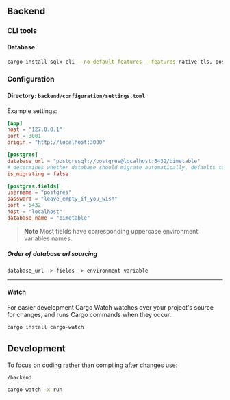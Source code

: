 ## Backend

### CLI tools

#### Database

```bash
cargo install sqlx-cli --no-default-features --features native-tls, postgres
```

### Configuration

#### Directory: `backend/configuration/settings.toml`

Example settings:

```toml
[app]
host = "127.0.0.1"
port = 3001
origin = "http://localhost:3000"

[postgres]
database_url = "postgresql://postgres@localhost:5432/bimetable"
# determines whether database should migrate automatically, defaults to 'false'
is_migrating = false

[postgres.fields]
username = "postgres"
password = "leave_empty_if_you_wish"
port = 5432
host = "localhost"
database_name = "bimetable"
```

> **Note**
> Most fields have corresponding uppercase environment variables names.

##### Order of database url sourcing

`database_url -> fields -> environment variable`

---

#### Watch

For easier development Cargo Watch watches over your project's source for changes, and runs Cargo commands when they occur.

```bash
cargo install cargo-watch
```

## Development

To focus on coding rather than compiling after changes use:

`/backend`

```bash
cargo watch -x run
```